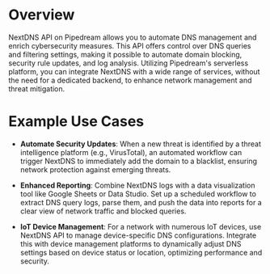 # Overview

NextDNS API on Pipedream allows you to automate DNS management and enrich cybersecurity measures. This API offers control over DNS queries and filtering settings, making it possible to automate domain blocking, security rule updates, and log analysis. Utilizing Pipedream's serverless platform, you can integrate NextDNS with a wide range of services, without the need for a dedicated backend, to enhance network management and threat mitigation.

# Example Use Cases

- **Automate Security Updates**: When a new threat is identified by a threat intelligence platform (e.g., VirusTotal), an automated workflow can trigger NextDNS to immediately add the domain to a blacklist, ensuring network protection against emerging threats.

- **Enhanced Reporting**: Combine NextDNS logs with a data visualization tool like Google Sheets or Data Studio. Set up a scheduled workflow to extract DNS query logs, parse them, and push the data into reports for a clear view of network traffic and blocked queries.

- **IoT Device Management**: For a network with numerous IoT devices, use NextDNS API to manage device-specific DNS configurations. Integrate this with device management platforms to dynamically adjust DNS settings based on device status or location, optimizing performance and security.
